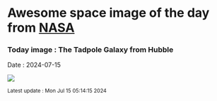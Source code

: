 
# Awesome space image of the day from [NASA](https://api.nasa.gov/)

### Today image : The Tadpole Galaxy from Hubble
Date : 2024-07-15

![](https://apod.nasa.gov/apod/image/2407/TadpoleGalaxy_HubblePathak_960.jpg)

<small>Latest update : Mon Jul 15 05:14:15 2024</small>
        